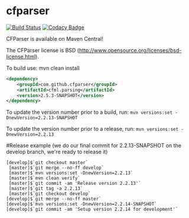 cfparser
========
[![Build Status](https://travis-ci.org/cfparser/cfparser.svg?branch=master)](https://travis-ci.org/cfparser/cfparser)
[![Codacy Badge](https://api.codacy.com/project/badge/Grade/b25fc5beacea4d4f9c493971fcfb7e90)](https://www.codacy.com/app/ryaneberly/cfparser?utm_source=github.com&amp;utm_medium=referral&amp;utm_content=cfparser/cfparser&amp;utm_campaign=Badge_Grade)

CFParser is available on Maven Central!

The CFParser license is BSD (http://www.opensource.org/licenses/bsd-license.html).

To build use:
mvn clean install


```xml
<dependency>
    <groupId>com.github.cfparser</groupId>
    <artifactId>cfml.parsing</artifactId>
    <version>2.5.3-SNAPSHOT</version>
</dependency>
```

To update the version number prior to a build, run:
`mvn versions:set -DnewVersion=2.2.13-SNAPSHOT` 

To update the version number prior to a release, run:
`mvn versions:set -DnewVersion=2.2.13` 

#Release example
(we do our final commit for 2.2.13-SNAPSHOT on the develop branch, we're ready to release it)
```
[develop]$`git checkout master`
 [master]$`git merge --no-ff develop`
 [master]$`mvn versions:set -DnewVersion=2.2.13`
 [master]$`mvn clean verify`
 [master]$`git commit -am 'Release version 2.2.13'`
 [master]$`git tag -a 2.2.13`
 [master]$`git checkout develop`
[develop]$`git merge --no-ff master`
[develop]$`mvn versions:set -DnewVersion=2.2.14-SNAPSHOT`
[develop]$`git commit -am 'Setup version 2.2.14 for development'`
```
